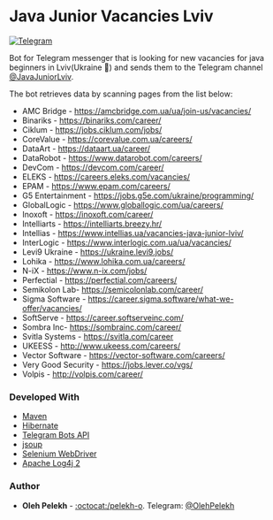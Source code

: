 # Java Junior Vacancies Lviv 

[![Telegram](https://img.shields.io/badge/Chat%20on-Telegram-blue.svg?style=flat)](https://t.me/JavaJuniorLviv)

Bot for Telegram messenger that is looking for new vacancies for java beginners in Lviv(Ukraine :beginner:) and sends them to the Telegram channel [@JavaJuniorLviv](https://t.me/JavaJuniorLviv).

The bot retrieves data by scanning pages from the list below:

-  AMC Bridge - https://amcbridge.com.ua/ua/join-us/vacancies/
-  Binariks - https://binariks.com/career/
-  Ciklum - https://jobs.ciklum.com/jobs/
-  CoreValue - https://corevalue.com.ua/careers/
-  DataArt - https://dataart.ua/career/
-  DataRobot - https://www.datarobot.com/careers/
-  DevCom - https://devcom.com/career/
-  ELEKS - https://careers.eleks.com/vacancies/
-  EPAM - https://www.epam.com/careers/
-  G5 Entertainment - https://jobs.g5e.com/ukraine/programming/
-  GlobalLogic - https://www.globallogic.com/ua/careers/
-  Inoxoft - https://inoxoft.com/career/
-  Intelliarts - https://intelliarts.breezy.hr/
-  Intellias - https://www.intellias.ua/vacancies-java-junior-lviv/
-  InterLogic - https://www.interlogic.com.ua/ua/vacancies/
-  Levi9 Ukraine - https://ukraine.levi9.jobs/
-  Lohika - https://www.lohika.com.ua/careers/
-  N-iX - https://www.n-ix.com/jobs/
-  Perfectial - https://perfectial.com/careers/
-  Semikolon Lab- https://semicolonlab.com/career/
-  Sigma Software - https://career.sigma.software/what-we-offer/vacancies/
-  SoftServe - https://career.softserveinc.com/
-  Sombra Inc- https://sombrainc.com/career/
-  Svitla Systems - https://svitla.com/career
-  UKEESS - http://www.ukeess.com/careers/
-  Vector Software - https://vector-software.com/careers/
-  Very Good Security - https://jobs.lever.co/vgs/
-  Volpis - http://volpis.com/career/
 

### Developed With

* [Maven](https://maven.apache.org/)
* [Hibernate](http://hibernate.org/)
* [Telegram Bots API](https://github.com/rubenlagus/TelegramBots)
* [jsoup](https://jsoup.org/)
* [Selenium WebDriver](https://www.seleniumhq.org/)
* [Apache Log4j 2](https://logging.apache.org/log4j/2.x/)

### Author

* **Oleh Pelekh** - [:octocat:/pelekh-o](https://github.com/pelekh-o). Telegram: [@OlehPelekh](https://t.me/OlehPelekh)